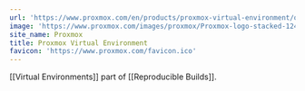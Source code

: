 ```yaml
---
url: 'https://www.proxmox.com/en/products/proxmox-virtual-environment/overview'
image: 'https://www.proxmox.com/images/proxmox/Proxmox-logo-stacked-1240.png'
site_name: Proxmox
title: Proxmox Virtual Environment
favicon: 'https://www.proxmox.com/favicon.ico'
---
```

[[Virtual Environments]] part of [[Reproducible Builds]]. 
